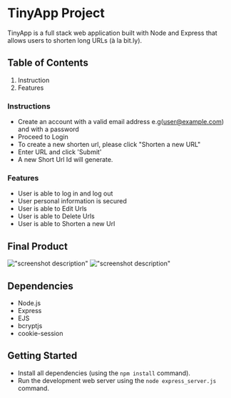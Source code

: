 # TinyApp Project

TinyApp is a full stack web application built with Node and Express that allows users to shorten long URLs (à la bit.ly).

## Table of Contents
1. Instruction
2. Features


###  **Instructions**

- Create an account with a valid email address e.g(user@example.com) and with a password
- Proceed to Login
- To create a new shorten url, please click "Shorten a new URL"
- Enter URL and click 'Submit'
- A new Short Url Id will generate.

### **Features**

- User is able to log in and log out
- User personal information is secured
- User is able to Edit Urls
- User is able to Delete Urls
- User is able to Shorten a new Url




## Final Product

!["screenshot description"](#)
!["screenshot description"](#)

## Dependencies

- Node.js
- Express
- EJS
- bcryptjs
- cookie-session

## Getting Started

- Install all dependencies (using the `npm install` command).
- Run the development web server using the `node express_server.js` command.